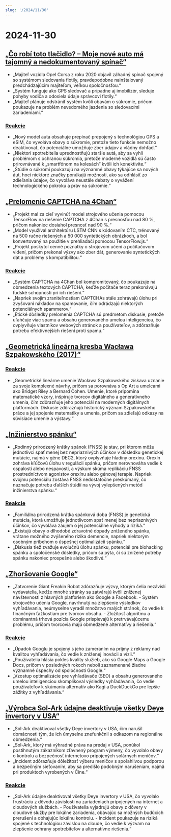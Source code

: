 ```yaml
---
slug: '/2024/11/30'
---
```


# 2024-11-30

## [„Čo robí toto tlačidlo? – Moje nové auto má tajomný a nedokumentovaný spínač“](https://blog.koenvh.nl/what-does-this-button-do-cm42u2oi7000a09l42f54g2pr)

- „Majiteľ vozidla Opel Corsa z roku 2020 objavil záhadný spínač spojený so systémom sledovania flotily, pravdepodobne nainštalovaný predchádzajúcim majiteľom, veľkou spoločnosťou.“
- „Systém funguje ako GPS sledovač a prípadne aj imobilizér, sleduje pohyby vodiča a odosiela údaje správcovi flotily.“
- „Majiteľ plánuje odstrániť systém kvôli obavám o súkromie, pričom poukazuje na problém nevedomého jazdenia so sledovacími zariadeniami.“

### [Reakcie](https://news.ycombinator.com/item?id=42276620)

- „Nový model auta obsahuje prepínač prepojený s technológiou GPS a eSIM, čo vyvoláva obavy o súkromie, pretože tieto funkcie nemožno deaktivovať, čo potenciálne umožňuje zber údajov a vládny dohľad.“
- „Niektorí spotrebitelia uprednostňujú staršie autá, aby sa vyhli problémom s ochranou súkromia, pretože moderné vozidlá sú často prirovnávané k „smartfónom na kolesách“ kvôli ich konektivite.“
- „Štúdie o súkromí poukazujú na významné obavy týkajúce sa nových áut, hoci niektoré značky ponúkajú možnosti, ako sa odhlásiť zo zdieľania údajov, čo vyvoláva neustále debaty o vyvážení technologického pokroku a práv na súkromie.“

## [„Prelomenie CAPTCHA na 4Chan“](https://www.nullpt.rs/breaking-the-4chan-captcha)

- „Projekt mal za cieľ vyvinúť model strojového učenia pomocou TensorFlow na riešenie CAPTCHA z 4Chan s presnosťou nad 80 %, pričom nakoniec dosiahol presnosť nad 90 %.“
- „Model využíval architektúru LSTM CNN s kódovaním CTC, trénovaný na 500 ručne riešených a 50 000 syntetických obrázkoch, a bol konvertovaný na použitie v prehliadači pomocou TensorFlow.js.“
- „Projekt poskytol cenné poznatky o strojovom učení a počítačovom videní, pričom prekonal výzvy ako zber dát, generovanie syntetických dát a problémy s kompatibilitou.“

### [Reakcie](https://news.ycombinator.com/item?id=42276865)

- „Systém CAPTCHA na 4Chan bol kompromitovaný, čo poukazuje na obmedzenia textových CAPTCHA, keďže počítače teraz prekonávajú ľudské schopnosti pri ich riešení.“
- „Napriek svojim zraniteľnostiam CAPTCHAs stále zohrávajú úlohu pri zvyšovaní nákladov na spamovanie, čím odrádzajú niektorých potenciálnych spammerov.“
- „Etické dôsledky prelomenia CAPTCHA sú predmetom diskusie, pretože uľahčuje viac spamu a obsahu generovaného umelou inteligenciou, čo ovplyvňuje vlastníkov webových stránok a používateľov, a zdôrazňuje potrebu efektívnejších riešení proti spamu.“

## [„Geometrická lineárna kresba Wacława Szpakowského (2017)“](https://www.theparisreview.org/blog/2017/02/15/rhythmical-lines/)

### [Reakcie](https://news.ycombinator.com/item?id=42277850)

- „Geometrické lineárne umenie Wacława Szpakowského získava uznanie za svoje komplexné návrhy, pričom sa porovnáva s Op Art a umelcami ako Bridget Riley a Bernard Cohen. Umenie, ktoré pripomína matematické vzory, inšpiruje tvorcov digitálneho a generatívneho umenia, čím zdôrazňuje jeho potenciál na moderných digitálnych platformách. Diskusie zdôrazňujú historický význam Szpakowského práce a jej spojenie matematiky a umenia, pričom sa zdieľajú odkazy na súvisiace umenie a výstavy.“

## [„Inžinierstvo spánku“](https://minjunes.ai/posts/sleep/index.html)

- „Rodinný prirodzený krátky spánok (FNSS) je stav, pri ktorom môžu jednotlivci spať menej bez nepriaznivých účinkov v dôsledku genetickej mutácie, najmä v géne DEC2, ktorý ovplyvňuje hladiny orexínu. Orexín zohráva kľúčovú úlohu v regulácii spánku, pričom nerovnováha vedie k ospalosti alebo nespavosti, a výskum skúma replikáciu FNSS prostredníctvom agonistov orexínu alebo génovej terapie. Napriek svojmu potenciálu zostáva FNSS nedostatočne preskúmaný, čo naznačuje potrebu ďalších štúdií na vývoj vylepšených metód inžinierstva spánku.“

### [Reakcie](https://news.ycombinator.com/item?id=42279454)

- „Familiálna prirodzená krátka spánková doba (FNSS) je genetická mutácia, ktorá umožňuje jednotlivcom spať menej bez nepriaznivých účinkov, čo vyvoláva záujem o jej potenciálne výhody a riziká.“
- „Existujú obavy o dlhodobé zdravotné dopady zníženého spánku, vrátane možného zvýšeného rizika demencie, napriek niektorým osobným príbehom o úspešnej optimalizácii spánku.“
- „Diskusia tiež zvažuje evolučnú úlohu spánku, potenciál pre biohacking spánku a spoločenské dôsledky, pričom sa pýta, či sú znížené potreby spánku nakoniec prospešné alebo škodlivé.“

## [„Zhoršovanie Google“](https://www.baldurbjarnason.com/2024/the-deterioration-of-google/)

- „Zatvorenie Giant Freakin Robot zdôrazňuje výzvy, ktorým čelia nezávislí vydavatelia, keďže mnohé stránky sa zatvárajú kvôli zníženej návštevnosti z hlavných platforiem ako Google a Facebook. - Systém strojového učenia Google, navrhnutý na zlepšenie výsledkov vyhľadávania, neúmyselne vyradil množstvo malých stránok, čo vedie k finančným ťažkostiam pre tvorcov obsahu. - Zložitosť algoritmu a dominantná trhová pozícia Google prispievajú k pretrvávajúcemu problému, pričom tvorcovia majú obmedzené alternatívy a riešenia.“

### [Reakcie](https://news.ycombinator.com/item?id=42277673)

- „Úpadok Googlu je spojený s jeho zameraním na príjmy z reklamy nad kvalitou vyhľadávania, čo vedie k zníženej inovácii a vízii.“
- „Používatelia hlásia pokles kvality služieb, ako sú Google Maps a Google Docs, pričom v posledných rokoch neboli zaznamenané žiadne významné úspechy od spoločnosti Google.“
- „Vzostup optimalizácie pre vyhľadávače (SEO) a obsahu generovaného umelou inteligenciou skomplikoval výsledky vyhľadávania, čo vedie používateľov k skúmaniu alternatív ako Kagi a DuckDuckGo pre lepšie zážitky z vyhľadávania.“

## [„Výrobca Sol-Ark údajne deaktivuje všetky Deye invertory v USA“](https://solarboi.com/2024/11/17/sol-ark-oem-disables-all-deye-inverters-in-the-us/)

- „Sol-Ark deaktivoval všetky Deye invertory v USA, čím narušil domácnosti tým, že ich úmyselne znefunkčnil s odkazom na regionálne obmedzenia.“
- „Sol-Ark, ktorý má výhradné práva na predaj v USA, ponúkol postihnutým zákazníkom zľavnený program výmeny, čo vyvolalo obavy o kontrolu a bezpečnosť internetovo pripojených solárnych meničov.“
- „Incident zdôrazňuje dôležitosť výberu meničov s spoľahlivou podporou a bezpečným sieťovaním, aby sa predišlo podobným narušeniam, najmä pri produktoch vyrobených v Číne.“

### [Reakcie](https://news.ycombinator.com/item?id=42279010)

- „Sol-Ark údajne deaktivoval všetky Deye invertory v USA, čo vyvolalo frustráciu z dôvodu závislosti na zariadeniach pripojených na internet a cloudových službách. - Používatelia vyjadrujú obavy z dôvery v cloudové služby pre lokálne zariadenia, obávajúc sa možných budúcich prerušení a obhajujúc lokálnu kontrolu. - Incident poukazuje na riziká spojené s technológiou závislou na cloude, čo vedie k výzvam na zlepšenie ochrany spotrebiteľov a alternatívne riešenia.“

<head>
  <meta property="og:title" content="„Čo robí toto tlačidlo? – Moje nové auto má tajomný a nedokumentovaný spínač“" />
  <meta property="og:type" content="website" />
  <meta property="og:image" content="https://og.cho.sh/api/og/?title=%E2%80%9E%C4%8Co%20rob%C3%AD%20toto%20tla%C4%8Didlo%3F%20%E2%80%93%20Moje%20nov%C3%A9%20auto%20m%C3%A1%20tajomn%C3%BD%20a%20nedokumentovan%C3%BD%20sp%C3%ADna%C4%8D%E2%80%9C&subheading=sobota%2030.%20novembra%202024%3A%20Hacker%20News%20Zhrnutie" />
</head>
